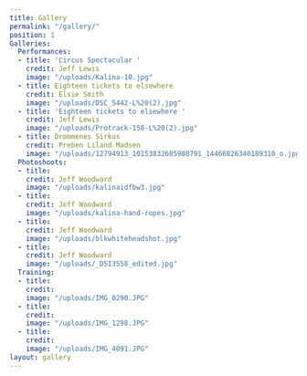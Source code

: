 ```yaml
---
title: Gallery
permalink: "/gallery/"
position: 1
Galleries:
  Performances:
  - title: 'Circus Spectacular '
    credit: Jeff Lewis
    image: "/uploads/Kalina-10.jpg"
  - title: Eighteen tickets to elsewhere
    credit: Elsie Smith
    image: "/uploads/DSC_5442-L%20(2).jpg"
  - title: 'Eighteen tickets to elsewhere '
    credit: Jeff Lewis
    image: "/uploads/Protrack-158-L%20(2).jpg"
  - title: Drommenes Sirkus
    credit: Preben Liland Madsen
    image: "/uploads/12794913_10153832605980791_14466826340189310_o.jpg"
  Photoshoots:
  - title: 
    credit: Jeff Woodward
    image: "/uploads/kalinaidfbw3.jpg"
  - title: 
    credit: Jeff Woodward
    image: "/uploads/kalina-hand-ropes.jpg"
  - title: 
    credit: Jeff Woodward
    image: "/uploads/blkwhiteheadshot.jpg"
  - title: 
    credit: Jeff Woodward
    image: "/uploads/_D5I3558_edited.jpg"
  Training:
  - title: 
    credit: 
    image: "/uploads/IMG_0290.JPG"
  - title: 
    credit: 
    image: "/uploads/IMG_1298.JPG"
  - title: 
    credit: 
    image: "/uploads/IMG_4091.JPG"
layout: gallery
---
```


